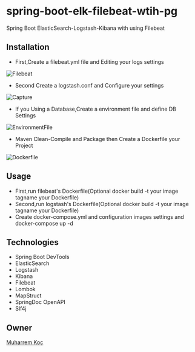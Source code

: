 # spring-boot-elk-filebeat-wtih-pg


Spring Boot ElasticSearch-Logstash-Kibana with using Filebeat

## Installation

   - First,Create a filebeat.yml file and Editing your logs settings

   ![Filebeat](https://user-images.githubusercontent.com/80245013/155976627-2500587e-618f-439f-9a39-68e5f88cd53b.PNG) 

   - Second Create a logstash.conf and Configure your settings
 
   ![Capture](https://user-images.githubusercontent.com/80245013/155976683-5300eae4-15be-4c1f-a2bd-afb35a14cd99.PNG)

 
   - If you Using a Database,Create a environment file and define DB Settings

![EnvironmentFile](https://user-images.githubusercontent.com/80245013/155976706-7019254c-5a6d-4406-a860-41831b158118.PNG)


   - Maven Clean-Compile and Package then Create a Dockerfile your Project 

![Dockerfile](https://user-images.githubusercontent.com/80245013/155976729-055c4b4e-b55a-40a0-9c6f-b7da94a15062.PNG)



## Usage

- First,run filebeat's Dockerfile(Optional docker build -t your image tagname your Dockerfile)  
- Second,run logstash's Dockerfile(Optional docker build -t your image tagname your Dockerfile)  
- Create docker-compose.yml and configuration images settings and docker-compose up -d

## Technologies

- Spring Boot DevTools
- ElasticSearch
- Logstash
- Kibana
- Filebeat
- Lombok
- MapStruct
- SpringDoc OpenAPI
- Slf4j

## Owner
[Muharrem Koç](https://github.com/muharremkoc)
